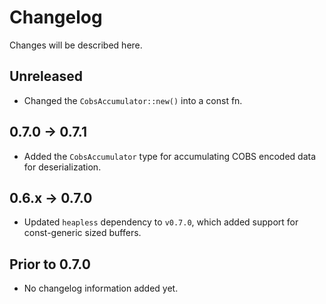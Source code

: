 # Changelog

Changes will be described here.

## Unreleased

- Changed the `CobsAccumulator::new()` into a const fn.

## 0.7.0 -> 0.7.1

- Added the `CobsAccumulator` type for accumulating COBS encoded data for deserialization.

## 0.6.x -> 0.7.0

- Updated `heapless` dependency to `v0.7.0`, which added support for const-generic sized buffers.

## Prior to 0.7.0

- No changelog information added yet.

